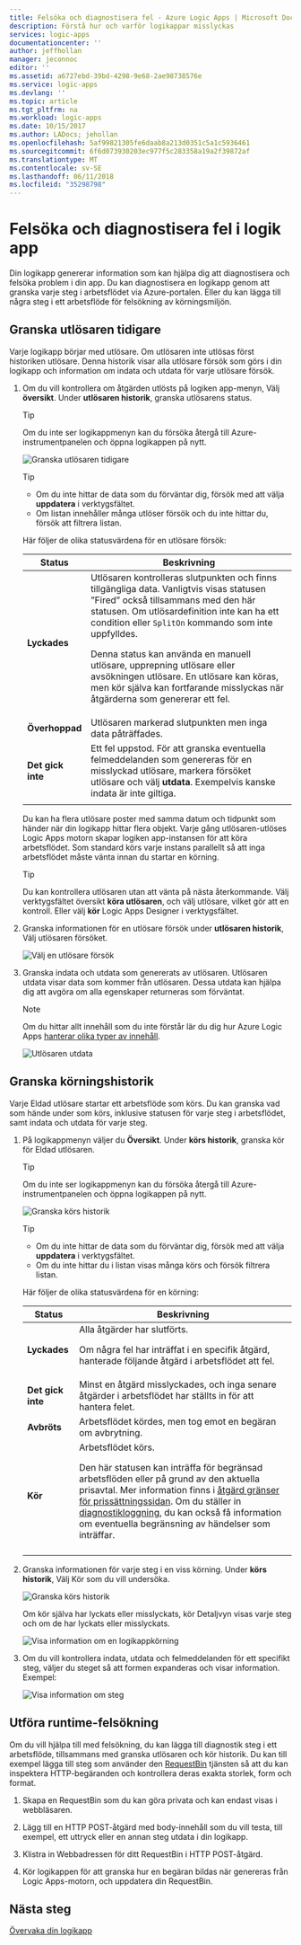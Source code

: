```yaml
---
title: Felsöka och diagnostisera fel - Azure Logic Apps | Microsoft Docs
description: Förstå hur och varför logikappar misslyckas
services: logic-apps
documentationcenter: ''
author: jeffhollan
manager: jeconnoc
editor: ''
ms.assetid: a6727ebd-39bd-4298-9e68-2ae98738576e
ms.service: logic-apps
ms.devlang: ''
ms.topic: article
ms.tgt_pltfrm: na
ms.workload: logic-apps
ms.date: 10/15/2017
ms.author: LADocs; jehollan
ms.openlocfilehash: 5af99821305fe6daab8a213d0351c5a1c5936461
ms.sourcegitcommit: 6f6d073930203ec977f5c283358a19a2f39872af
ms.translationtype: MT
ms.contentlocale: sv-SE
ms.lasthandoff: 06/11/2018
ms.locfileid: "35298798"
---
```

# <a name="troubleshoot-and-diagnose-logic-app-failures"></a>Felsöka och diagnostisera fel i logik app

Din logikapp genererar information som kan hjälpa dig att diagnostisera och felsöka problem i din app. Du kan diagnostisera en logikapp genom att granska varje steg i arbetsflödet via Azure-portalen. Eller du kan lägga till några steg i ett arbetsflöde för felsökning av körningsmiljön.

## <a name="review-trigger-history"></a>Granska utlösaren tidigare

Varje logikapp börjar med utlösare. Om utlösaren inte utlösas först historiken utlösare. Denna historik visar alla utlösare försök som görs i din logikapp och information om indata och utdata för varje utlösare försök.

1. Om du vill kontrollera om åtgärden utlösts på logiken app-menyn, Välj **översikt**. Under **utlösaren historik**, granska utlösarens status.

   > [!TIP]
   > Om du inte ser logikappmenyn kan du försöka återgå till Azure-instrumentpanelen och öppna logikappen på nytt.

   ![Granska utlösaren tidigare](./media/logic-apps-diagnosing-failures/logic-app-trigger-history-overview.png)

   > [!TIP]
   > * Om du inte hittar de data som du förväntar dig, försök med att välja **uppdatera** i verktygsfältet.
   > * Om listan innehåller många utlöser försök och du inte hittar du, försök att filtrera listan.

   Här följer de olika statusvärdena för en utlösare försök:

   | Status | Beskrivning | 
   | ------ | ----------- | 
   | **Lyckades** | Utlösaren kontrolleras slutpunkten och finns tillgängliga data. Vanligtvis visas statusen ”Fired” också tillsammans med den här statusen. Om utlösardefinition inte kan ha ett condition eller `SplitOn` kommando som inte uppfylldes. <p>Denna status kan använda en manuell utlösare, upprepning utlösare eller avsökningen utlösare. En utlösare kan köras, men kör själva kan fortfarande misslyckas när åtgärderna som genererar ett fel. | 
   | **Överhoppad** | Utlösaren markerad slutpunkten men inga data påträffades. | 
   | **Det gick inte** | Ett fel uppstod. För att granska eventuella felmeddelanden som genereras för en misslyckad utlösare, markera försöket utlösare och välj **utdata**. Exempelvis kanske indata är inte giltiga. | 
   ||| 

   Du kan ha flera utlösare poster med samma datum och tidpunkt som händer när din logikapp hittar flera objekt. 
   Varje gång utlösaren-utlöses Logic Apps motorn skapar logiken app-instansen för att köra arbetsflödet. Som standard körs varje instans parallellt så att inga arbetsflödet måste vänta innan du startar en körning.

   > [!TIP]
   > Du kan kontrollera utlösaren utan att vänta på nästa återkommande. Välj verktygsfältet översikt **köra utlösaren**, och välj utlösare, vilket gör att en kontroll. Eller välj **kör** Logic Apps Designer i verktygsfältet.

3. Granska informationen för en utlösare försök under **utlösaren historik**, Välj utlösaren försöket. 

   ![Välj en utlösare försök](./media/logic-apps-diagnosing-failures/logic-app-trigger-history.png)

4. Granska indata och utdata som genererats av utlösaren. Utlösaren utdata visar data som kommer från utlösaren. Dessa utdata kan hjälpa dig att avgöra om alla egenskaper returneras som förväntat.

   > [!NOTE]
   > Om du hittar allt innehåll som du inte förstår lär du dig hur Azure Logic Apps [hanterar olika typer av innehåll](../logic-apps/logic-apps-content-type.md).

   ![Utlösaren utdata](./media/logic-apps-diagnosing-failures/trigger-outputs.png)

## <a name="review-run-history"></a>Granska körningshistorik

Varje Eldad utlösare startar ett arbetsflöde som körs. Du kan granska vad som hände under som körs, inklusive statusen för varje steg i arbetsflödet, samt indata och utdata för varje steg.

1. På logikappmenyn väljer du **Översikt**. Under **körs historik**, granska kör för Eldad utlösaren.

   > [!TIP]
   > Om du inte ser logikappmenyn kan du försöka återgå till Azure-instrumentpanelen och öppna logikappen på nytt.

   ![Granska körs historik](./media/logic-apps-diagnosing-failures/logic-app-runs-history-overview.png)

   > [!TIP]
   > * Om du inte hittar de data som du förväntar dig, försök med att välja **uppdatera** i verktygsfältet.
   > * Om du inte hittar du i listan visas många körs och försök filtrera listan.

   Här följer de olika statusvärdena för en körning:

   | Status | Beskrivning | 
   | ------ | ----------- | 
   | **Lyckades** | Alla åtgärder har slutförts. <p>Om några fel har inträffat i en specifik åtgärd, hanterade följande åtgärd i arbetsflödet att fel. | 
   | **Det gick inte** | Minst en åtgärd misslyckades, och inga senare åtgärder i arbetsflödet har ställts in för att hantera felet. | 
   | **Avbröts** | Arbetsflödet kördes, men tog emot en begäran om avbrytning. | 
   | **Kör** | Arbetsflödet körs. <p>Den här statusen kan inträffa för begränsad arbetsflöden eller på grund av den aktuella prisavtal. Mer information finns i [åtgärd gränser för prissättningssidan](https://azure.microsoft.com/pricing/details/logic-apps/). Om du ställer in [diagnostikloggning](../logic-apps/logic-apps-monitor-your-logic-apps.md), du kan också få information om eventuella begränsning av händelser som inträffar. | 
   ||| 

2. Granska informationen för varje steg i en viss körning. Under **körs historik**, Välj Kör som du vill undersöka.

   ![Granska körs historik](./media/logic-apps-diagnosing-failures/logic-app-run-history.png)

   Om kör själva har lyckats eller misslyckats, kör Detaljvyn visas varje steg och om de har lyckats eller misslyckats.

   ![Visa information om en logikappkörning](./media/logic-apps-diagnosing-failures/logic-app-run-details.png)

3. Om du vill kontrollera indata, utdata och felmeddelanden för ett specifikt steg, väljer du steget så att formen expanderas och visar information. Exempel:

   ![Visa information om steg](./media/logic-apps-diagnosing-failures/logic-app-run-details-expanded.png)

## <a name="perform-runtime-debugging"></a>Utföra runtime-felsökning

Om du vill hjälpa till med felsökning, du kan lägga till diagnostik steg i ett arbetsflöde, tillsammans med granska utlösaren och kör historik. Du kan till exempel lägga till steg som använder den [RequestBin](http://requestb.in) tjänsten så att du kan inspektera HTTP-begäranden och kontrollera deras exakta storlek, form och format.

1. Skapa en RequestBin som du kan göra privata och kan endast visas i webbläsaren.

2. Lägg till en HTTP POST-åtgärd med body-innehåll som du vill testa, till exempel, ett uttryck eller en annan steg utdata i din logikapp.

3. Klistra in Webbadressen för ditt RequestBin i HTTP POST-åtgärd.

4. Kör logikappen för att granska hur en begäran bildas när genereras från Logic Apps-motorn, och uppdatera din RequestBin.

## <a name="next-steps"></a>Nästa steg

[Övervaka din logikapp](../logic-apps/logic-apps-monitor-your-logic-apps.md)
